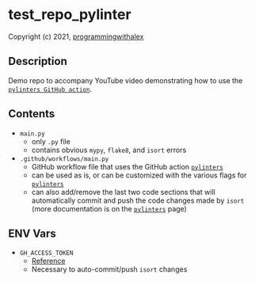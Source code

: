 # test_repo_pylinter

Copyright (c) 2021, [programmingwithalex](https://github.com/programmingwithalex)

## Description

Demo repo to accompany YouTube video demonstrating how to use the [`pylinters GitHub action`](https://github.com/marketplace/actions/pylinters).

## Contents

* `main.py`
  * only `.py` file
  * contains obvious `mypy`, `flake8`, and `isort` errors
* `.github/workflows/main.py`
  * GitHub workflow file that uses the GitHub action [`pylinters`](https://github.com/marketplace/actions/pylinters)
  * can be used as is, or can be customized with the various flags for [`pylinters`](https://github.com/marketplace/actions/pylinters)
  * can also add/remove the last two code sections that will automatically commit and push the code changes made by `isort` (more documentation is on the [`pylinters`](https://github.com/marketplace/actions/pylinters) page)

## ENV Vars

* `GH_ACCESS_TOKEN`
  * [Reference](https://docs.github.com/en/github/authenticating-to-github/creating-a-personal-access-token)
  * Necessary to auto-commit/push `isort` changes
